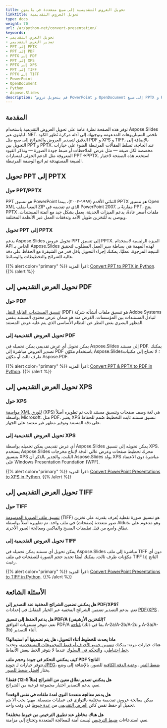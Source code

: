 ```yaml
---
title: تحويل العروض التقديمية إلى صيغ متعددة في بايثون
linktitle: تحويل العروض التقديمية
type: docs
weight: 70
url: /ar/python-net/convert-presentation/
keywords:
- تحويل العرض التقديمي
- تصدير العرض التقديمي
- PPT إلى PPTX
- PPT إلى PDF
- PPTX إلى PDF
- PPT إلى XPS
- PPTX إلى XPS
- PPT إلى TIFF
- PPTX إلى TIFF
- PowerPoint
- OpenDocument
- Python
- Aspose.Slides
description: "قم بتحويل عروض PowerPoint و OpenDocument إلى صيغ PPTX و PDF و XPS و TIFF وغير ذلك باستخدام Aspose.Slides لبايثون عبر .NET. تحويل بسيط وعالي الجودة."
---
```


## **المقدمة**

توفر هذه الصفحة نظرة عامة على تحويل العروض التقديمية باستخدام Aspose.Slides لبايثون عبر .NET. تلخص السيناريوهات المدعومة وتوجيهك إلى أدلة مركزة تُظهر الكود الدقيق لتصدير العروض والشرائح إلى صيغ مثل PDF و XPS و TIFF، بالإضافة إلى التحويل بين PPT و PPTX. عند الحاجة، تسلط المقالات المرتبطة الضوء على خيارات مخصصة لكل صيغة — مثل عرض الملاحظات أو ضبط جودة الصورة — وتذكر القيود المعروفة مثل الدعم الجزئي لمسارات PPT→PPTX. استخدم هذه الصفحة لاختيار الصيغة المستهدفة ثم اتبع الوصفة المرتبطة.

## **تحويل PPT إلى PPTX**

### **حول PPT/PPTX**

PPT هو تنسيق PowerPoint الثنائي الأقدم (١٩٩٧‑٢٠٠٣)، بينما PPTX هو تنسيق Open XML المعبأ بملف ZIP الذي تم تقديمه في PowerPoint 2007. مقارنةً بـ PPT، ينتج PPTX ملفات أصغر عادةً، يدعم الميزات الحديثة، يعمل بشكل جيد مع أتمتة المستندات، ويوصى به للتخزين طويل الأمد وتدفقات العمل عبر الأنظمة المختلفة.

### **تحويل PPT إلى PPTX**

يدعم Aspose.Slides تحويل عروض PPT إلى تنسيق PPTX. الميزة الرئيسية لاستخدام API الخاص بـ Aspose.Slides لهذه المهمة هي بساطة سير العمل المطلوب لتحقيق النتيجة المرجوة. عمليًا، يمكنك إجراء التحويل بأقل قدر من الشيفرة مع الحفاظ على دقة عالية للشرائح والتخطيطات والوسائط.

{{% alert color="primary" %}}
اقرأ المزيد: [Convert PPT to PPTX in Python](/slides/ar/python-net/convert-ppt-to-pptx/).
{{% /alert %}}

## **تحويل العرض التقديمي إلى PDF**

### **حول PDF**

[تنسيق المستندات القابلة للنقل](https://en.wikipedia.org/wiki/PDF) (PDF) هو تنسيق ملفات أنشأته شركة Adobe Systems لتبادل المستندات بين المؤسسات. الغرض منه هو ضمان عرض محتوى المستند بنفس المظهر البصري بغض النظر عن النظام الأساسي الذي يتم عليه عرض المستند.

### **تحويل العروض التقديمية إلى PDF**

يمكن تحويل أي عرض تقديمي يمكن تحميله في Aspose.Slides إلى مستند PDF. يمكنك تصدير العروض مباشرة إلى PDF باستخدام مكوّن Aspose.Slides؛ لا تحتاج إلى مكتبات طرف ثالث أو مكوّن Aspose.PDF.

{{% alert color="primary" %}}
اقرأ المزيد: [Convert PPT & PPTX to PDF in Python](/slides/ar/python-net/convert-powerpoint-to-pdf/).
{{% /alert %}}

## **تحويل العرض التقديمي إلى XPS**

### **حول XPS**

[مواصفة XML للورق](https://en.wikipedia.org/wiki/Open_XML_Paper_Specification) (XPS) هي لغة وصف صفحات وتنسيق مستند ثابت تم تطويره أصلاً بواسطة Microsoft. مثل PDF، يعتبر XPS تنسيق مستند ثابت التخطيط صُمم للحفاظ على دقة المستند وتوفير مظهر غير معتمد على الجهاز.

### **تحويل العروض التقديمية إلى XPS**

أي عرض تقديمي يمكن تحميله بواسطة Aspose.Slides يمكن تحويله إلى تنسيق XPS. يستخدم Aspose.Slides محرك تخطيط صفحات وعرض عالي الدقة لإنتاج مخرجات بتنسيق XPS الثابت. والجدير بالذكر أن Aspose.Slides يولد XPS مباشرة دون الاعتماد على Windows Presentation Foundation (WPF).

{{% alert color="primary" %}}
اقرأ المزيد: [Convert PowerPoint Presentations to XPS in Python](/slides/ar/python-net/convert-powerpoint-to-xps/).
{{% /alert %}}

## **تحويل العرض التقديمي إلى TIFF**

### **حول TIFF**

[تنسيق ملف الصورة الموسومة](https://en.wikipedia.org/wiki/TIFF) (TIFF) هو تنسيق صورة نقطية يُعرف بقدرته على تخزين صور متعددة (صفحات) في ملف واحد. تم تطويره أصلاً بواسطة Aldus، وهو مدعوم على نطاق واسع من قبل تطبيقات المسح والفاكس ومعالجة الصور الأخرى.

### **تحويل العروض التقديمية إلى TIFF**

يمكن تحويل أي مستند يمكن تحميله في Aspose.Slides مباشرة إلى ملف TIFF دون أي مكوّنات طرف ثالث. يمكنك أيضًا تحديد حجم الصورة للصفحات في ملف TIFF الناتج إذا رغبت.

{{% alert color="primary" %}}
اقرأ المزيد: [Convert PowerPoint Presentations to TIFF in Python](/slides/ar/python-net/convert-powerpoint-to-tiff/).
{{% /alert %}}

## **الأسئلة الشائعة**

**هل يمكنني تضمين الشرائح المخفية عند التصدير إلى PDF/XPS؟**  
نعم. يدعم التصدير تضمين الشرائح المخفية عبر الخيار المقابل في إعدادات [PDF](https://reference.aspose.com/slides/python-net/aspose.slides.export/pdfoptions/show_hidden_slides/)/[XPS](https://reference.aspose.com/slides/python-net/aspose.slides.export/xpsoptions/show_hidden_slides/) .

**هل يدعم الحفظ إلى تنسيق PDF/A (للتخزين الأرشيفي)؟**  
نعم، تتوفر مستويات التوافق PDF/A [مُتاحة](https://reference.aspose.com/slides/python-net/aspose.slides.export/pdfcompliance/) (بما في ذلك A-2a/A-2b/A-2u و A-3a/A-3b) أثناء التصدير.

**ماذا يحدث للخطوط أثناء التحويل: هل يتم تضمينها أم استبدالها؟**  
هناك خيارات مرنة: يمكنك [تضمين جميع الأحرف أو فقط المجموعات المستخدمة](/slides/ar/python-net/embedded-font/)، وتحديد [خط احتياطي](/slides/ar/python-net/fallback-font/)، و[التحكم في السلوك](/slides/ar/python-net/font-substitution/) عندما لا يتوفر الخط ببعض الأنماط.

**كيف يمكنني التحكم في جودة وحجم ملف PDF الناتج؟**  
تتوفر خيارات لـ [جودة JPEG](https://reference.aspose.com/slides/python-net/aspose.slides.export/pdfoptions/jpeg_quality/)، [ضغط النص](https://reference.aspose.com/slides/python-net/aspose.slides.export/pdfoptions/text_compression/)، و[عتبة الدقة الكافية](https://reference.aspose.com/slides/python-net/aspose.slides.export/pdfoptions/sufficient_resolution/) للصور، بالإضافة إلى وضع يختار [أفضل ضغط للصور](https://reference.aspose.com/slides/python-net/aspose.slides.export/pdfoptions/best_images_compression_ratio/).

**هل يمكنني تصدير نطاق معين من الشرائح (مثلاً 5–12) فقط؟**  
نعم، يدعم التصدير اختيار مجموعة فرعية من الشرائح.

**هل يدعم معالجة متعددة النوى لعدة ملفات في نفس الوقت؟**  
يمكن معالجة عروض تقديمية مختلفة بالتوازي في عمليات منفصلة. مهم: يجب ألا يتم تحميل أو حفظ نفس كائن [العرض التقديمي](https://reference.aspose.com/slides/python-net/aspose.slides/presentation/) من [عدة خيوط](/slides/ar/python-net/multithreading/) في وقت واحد.

**هل هناك مخاطر عند تطبيق الترخيص من خيوط مختلفة؟**  
نعم، استدعاءات [ضبط الترخيص](/slides/ar/python-net/licensing/) ليست آمنة للمعالجة المتعددة وتحتاج إلى مزامنة.